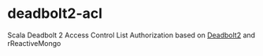 # deadbolt2-acl
Scala Deadbolt 2 Access Control List Authorization based on [Deadbolt2](https://github.com/schaloner/deadbolt-2) and rReactiveMongo 
